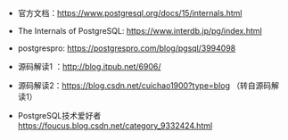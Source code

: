 
- 官方文档：https://www.postgresql.org/docs/15/internals.html

- The Internals of PostgreSQL: https://www.interdb.jp/pg/index.html

- postgrespro: https://postgrespro.com/blog/pgsql/3994098

- 源码解读1 ：http://blog.itpub.net/6906/

- 源码解读2：https://blog.csdn.net/cuichao1900?type=blog （转自源码解读1）

- PostgreSQL技术爱好者 https://foucus.blog.csdn.net/category_9332424.html
